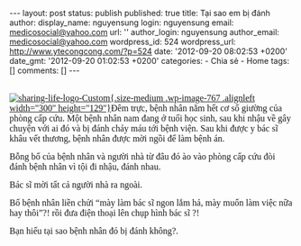 --- layout: post status: publish published: true title: Tại sao em bị
đánh author: display\_name: nguyensung login: nguyensung email:
medicosocial@yahoo.com url: '' author\_login: nguyensung author\_email:
medicosocial@yahoo.com wordpress\_id: 524 wordpress\_url:
http://www.ytecongcong.com/?p=524 date: '2012-09-20 08:02:53 +0200'
date\_gmt: '2012-09-20 01:02:53 +0200' categories: - Chia sẻ - Home
tags: \[\] comments: \[\] ---

<span style="font-family: Times New Roman; font-size: medium;">\
[![](http://www.ytecongcong.com/wp-content/uploads/2012/09/sharing-life-logo-Custom-300x129.jpg "sharing-life-logo-Custom"){.size-medium
.wp-image-767 .alignleft width="300"
height="129"}](http://www.ytecongcong.com/wp-content/uploads/2012/09/sharing-life-logo-Custom.jpg)Đêm
trực, bệnh nhân nằm hết cơ số giường của phòng cấp cứu. Một bệnh nhân
nam đang ở tuổi học sinh, sau khi nhậu về gây chuyện với ai đó và bị
đánh chảy máu tới bệnh viện. Sau khi được y bác sĩ khâu vết thương, bệnh
nhân được mời ngồi để làm bệnh án.</span>

<span style="font-size: medium;"><span
style="font-family: Times New Roman;">Bỗng bố của bệnh nhân và người nhà
từ đâu đó ào vào phòng cấp cứu đòi đánh bệnh nhân vì tội đi nhậu, đánh
nhau.</span></span>

<span style="font-size: medium;"><span
style="font-family: Times New Roman;">Bác sĩ mời tất cả người nhà ra
ngoài.</span></span>

<span style="font-size: medium;"><span
style="font-family: Times New Roman;">Bố bệnh nhân liền chửi “mày làm
bác sĩ ngon lắm hả, mày muốn làm việc nữa hay thôi”?! rồi đưa điện thoại
lên chụp hình bác sĩ ?!</span></span>

<span style="font-size: medium;"><span
style="font-family: Times New Roman;">Bạn hiểu tại sao bệnh nhân đó bị
đánh không?.</span></span>
